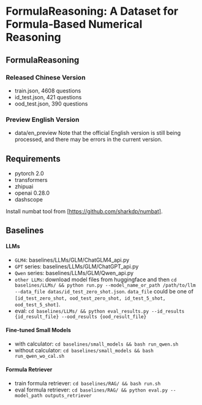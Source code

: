 # FormulaReasoning: A Dataset for Formula-Based Numerical Reasoning

## FormulaReasoning

### Released Chinese Version
- train.json, 4608 questions
- id_test.json, 421 questions
- ood_test.json, 390 questions

### Preview English Version
- data/en_preview
Note that the official English version is still being processed, and there may be errors in the current version.


## Requirements
- pytorch 2.0
- transformers
- zhipuai
- openai 0.28.0
- dashscope
  
Install numbat tool from [https://github.com/sharkdp/numbat].

## Baselines
#### LLMs
- `GLM4`: baselines/LLMs/GLM/ChatGLM4_api.py
- `GPT` series: baselines/LLMs/GLM/ChatGPT_api.py
- `Qwen` series: baselines/LLMs/GLM/Qwen_api.py
- `other LLMs`: download model files from huggingface and then `cd baselines/LLMs/ && python run.py --model_name_or_path /path/to/llm --data_file datas/id_test_zero_shot.json`. `data_file` could be one of `[id_test_zero_shot, ood_test_zero_shot, id_test_5_shot, ood_test_5_shot]`.
- eval: `cd baselines/LLMs/ && python eval_results.py --id_results {id_result_file} --ood_results {ood_result_file}`

#### Fine-tuned Small Models
- with calculator: `cd baselines/small_models && bash run_qwen.sh`
- without calculator: `cd baselines/small_models && bash run_qwen_wo_cal.sh`


#### Formula Retriever
- train formula retriever: `cd baselines/RAG/ && bash run.sh`
- eval formula retriever: `cd baselines/RAG/ && python eval.py --model_path outputs_retriever`
